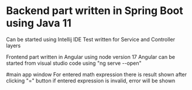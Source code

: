 # Backend part written in Spring Boot using Java 11
Can be started using Intellij IDE
Test written for Service and Controller layers

Frontend part written in Angular using node version 17
Angular can be started from visual studio code using "ng serve --open"


#main app window
For entered math expression there is result shown after clicking "=" button
if entered expression is invalid, error will be shown

